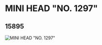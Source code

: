 # MINI HEAD "NO. 1297"
## 15895
![MINI HEAD "NO. 1297"](https://lc-www-live-s.legocdn.com/media/bricks/5/2/6055768.jpg)